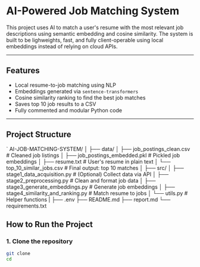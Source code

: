 # AI-Powered Job Matching System
This project uses AI to match a user's resume with the most relevant job descriptions using semantic embedding and cosine similarity. The system is built to be lighweights, fast, and fully client-operable using local embeddings instead of relying on cloud APIs.

---

## Features
- Local resume-to-job matching using NLP
- Embeddings generated via `sentence-transformers`
- Cosine similarity ranking to find the best job matches
- Saves top 10 job results to a  CSV
- Fully commented and modular Python code

---

## Project Structure
`
AI-JOB-MATCHING-SYSTEM/
│
├── data/
│ ├── job_postings_clean.csv # Cleaned job listings
│ ├── job_postings_embedded.pkl # Pickled job embeddings
│ ├── resume.txt # User's resume in plain text
│ └── top_10_similar_jobs.csv # Final output: top 10 matches
│
├── src/
│ ├── stage1_data_acquisition.py # (Optional) Collect data via API
│ ├── stage2_preprocessing.py # Clean and format job data
│ ├── stage3_generate_embeddings.py # Generate job embeddings
│ ├── stage4_similarity_and_ranking.py # Match resume to jobs
│ └── utils.py # Helper functions
|
├── .env
├── README.md
├── report.md
└── requirements.txt

## How to Run the Project

### 1. Clone the repository
```bash
git clone 
cd 
